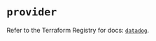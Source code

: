 # `provider`

Refer to the Terraform Registry for docs: [`datadog`](https://registry.terraform.io/providers/datadog/datadog/3.78.0/docs).
